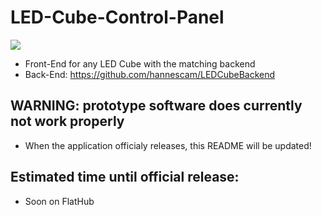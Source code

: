 # LED-Cube-Control-Panel
<img src="https://img.shields.io/liberapay/receives/ToxicStoxm.svg?logo=liberapay">

 - Front-End for any LED Cube with the matching backend
 - Back-End: https://github.com/hannescam/LEDCubeBackend
## WARNING: prototype software does currently not work properly
 - When the application officialy releases, this README will be updated!
## Estimated time until official release:
 - Soon on FlatHub

